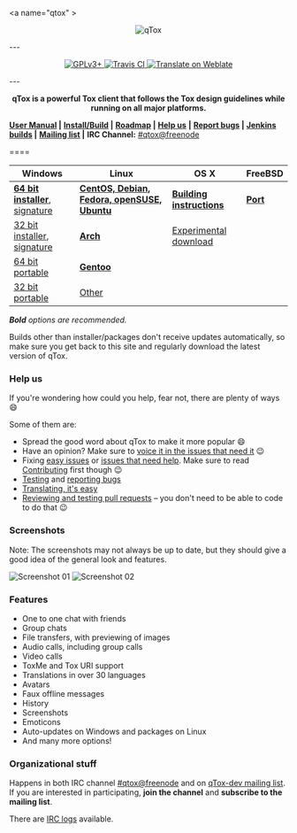 <a name="qtox" \>
<p align="center">
<img src="https://qtox.github.io/assets/imgs/logo_head.png" alt="qTox" />
</p>
---
<p align="center">
<a href="https://github.com/qTox/qTox/blob/master/LICENSE">
<img src="https://img.shields.io/badge/license-GPLv3%2B-blue.svg" alt="GPLv3+" />
</a>
<a href="https://travis-ci.org/qTox/qTox">
<img src="https://travis-ci.org/qTox/qTox.svg?branch=master" alt="Travis CI" />
</a>
<a href="https://hosted.weblate.org/engage/tox/?utm_source=widget">
<img src="https://hosted.weblate.org/widgets/tox/-/svg-badge.svg"
     alt="Translate on Weblate" />
</a></p>
---
<p align="center"><b>
qTox is a powerful Tox client that follows the Tox design guidelines
while running on all major platforms.
</b></p>

 **[User Manual] |**
 **[Install/Build] |**
 **[Roadmap] |**
 [**Help us**](#help-us) **|**
 **[Report bugs] |**
 **[Jenkins builds] |**
 **[Mailing list] |**
 **IRC Channel:** [#qtox@freenode]

====

Windows | Linux | OS X | FreeBSD
--------|-------|------|--------
**[64 bit installer]**, [signature][sig-64] | **[CentOS, Debian, Fedora, openSUSE, Ubuntu]** | **[Building instructions]** | **[Port]**
[32 bit installer], [signature][sig-32] | **[Arch]** | [Experimental download] |
[64 bit portable] | **[Gentoo]** | |
[32 bit portable] | [Other] | |

_**Bold** options are recommended._

Builds other than installer/packages don't receive updates automatically, so
make sure you get back to this site and regularly download the latest version of
qTox.

### Help us

If you're wondering how could you help, fear not, there are plenty of ways
:smile:

Some of them are:

* Spread the good word about qTox to make it more popular :smile:
* Have an opinion? Make sure to [voice it in the issues that need it] :wink:
* Fixing [easy issues] or [issues that need help]. Make sure to read
  [Contributing] first though :wink:
* [Testing] and [reporting bugs]
* [Translating, it's easy]
* [Reviewing and testing pull requests] – you don't need to be able to code to
  do that :wink:


### Screenshots
Note: The screenshots may not always be up to date, but they should give a good
idea of the general look and features.


![Screenshot 01](https://i.imgur.com/olb89CN.png)
![Screenshot 02](https://i.imgur.com/tmX8z9s.png)


### Features

- One to one chat with friends
- Group chats
- File transfers, with previewing of images
- Audio calls, including group calls
- Video calls
- ToxMe and Tox URI support
- Translations in over 30 languages
- Avatars
- Faux offline messages
- History
- Screenshots
- Emoticons
- Auto-updates on Windows and packages on Linux
- And many more options!


### Organizational stuff

Happens in both IRC channel [#qtox@freenode] and on [qTox-dev mailing list].
If you are interested in participating, **join the channel** and **subscribe to
the mailing list**.

There are [IRC logs] available.



[#qtox@freenode]: https://webchat.freenode.net/?channels=qtox
[32 bit installer]: https://build.tox.chat/view/qtox/job/qTox_pkg_windows_x86_stable_release/lastSuccessfulBuild/artifact/setup-qtox.exe
[32 bit portable]: https://build.tox.chat/job/qTox_build_windows_x86_release/lastSuccessfulBuild/artifact/qTox_build_windows_x86_release.zip
[64 bit installer]: https://build.tox.chat/view/qtox/job/qTox_pkg_windows_x86-64_stable_release/lastSuccessfulBuild/artifact/setup-qtox.exe
[64 bit portable]: https://build.tox.chat/job/qTox_build_windows_x86-64_release/lastSuccessfulBuild/artifact/qTox_build_windows_x86-64_release.zip
[Arch]: /INSTALL.md#arch
[Building instructions]: /INSTALL.md#os-x
[CentOS, Debian, Fedora, openSUSE, Ubuntu]: https://software.opensuse.org/download.html?project=home%3Aantonbatenev%3Atox&package=qtox
[Contributing]: /CONTRIBUTING.md#how-to-start-contributing
[easy issues]: https://github.com/qTox/qTox/labels/E-easy
[Experimental download]: https://github.com/qTox/qTox/releases/latest
[Gentoo]: /INSTALL.md#gentoo
[Install/Build]: /INSTALL.md
[IRC logs]: https://github.com/qTox/qtox-irc-logs
[issues that need help]: https://github.com/qTox/qTox/labels/help%20wanted
[Jenkins builds]: https://build.tox.chat/
[Mailing list]: https://lists.tox.chat
[Other]: /INSTALL.md#linux
[qTox-dev mailing list]: https://lists.tox.chat/listinfo/qtox-dev
[Port]: /INSTALL.md#freebsd-easy
[Report bugs]: https://github.com/qTox/qTox/wiki/Writing-Useful-Bug-Reports
[reporting bugs]: https://github.com/qTox/qTox/wiki/Writing-Useful-Bug-Reports
[Reviewing and testing pull requests]: /CONTRIBUTING.md#reviews
[Roadmap]: https://github.com/qTox/qTox/milestones
[sig-32]: https://qtox-win.pkg.tox.chat/qtox/win32/setup-qtox.exe.asc
[sig-64]: https://qtox-win.pkg.tox.chat/qtox/win64/setup-qtox.exe.asc
[Testing]: https://github.com/qTox/qTox/wiki/Testing
[Translating, it's easy]: /translations/README.md
[User Manual]: /doc/user_manual_en.md
[voice it in the issues that need it]: https://github.com/qTox/qTox/labels/I-feedback-wanted
